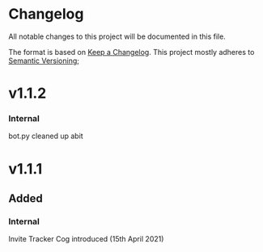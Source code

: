 # Changelog

All notable changes to this project will be documented in this file.

The format is based on [Keep a Changelog](https://keepachangelog.com/en/1.0.0/).
This project mostly adheres to [Semantic Versioning](https://semver.org/spec/v2.0.0.html);

# v1.1.2

### Internal
bot.py cleaned up abit

# v1.1.1

## Added
### Internal
Invite Tracker Cog introduced (15th April 2021)
